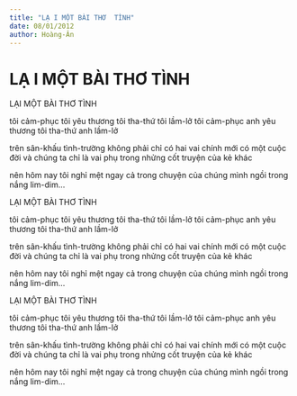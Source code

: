 ```yaml
---
title: "LẠ I MỘT BÀI THƠ  TÌNH"
date: 08/01/2012
author: Hoàng-Ân
---
```


# LẠ I MỘT BÀI THƠ  TÌNH

LẠI MỘT BÀI THƠ TÌNH


tôi cảm-phục tôi yêu thương
tôi tha-thứ tôi lầm-lở
tôi cảm-phục anh yêu thương
tôi tha-thứ anh lầm-lở

trên sân-khấu tình-trường
không phải chỉ có hai vai chính
                   mới có một cuộc đời
và chúng ta chỉ là vai phụ
trong nhửng cốt truyện của kẻ khác

nên hôm nay tôi nghỉ mệt
ngay cả trong chuyện của chúng mình
ngồi trong nắng
lim-dim...

LẠI MỘT BÀI THƠ TÌNH


tôi cảm-phục tôi yêu thương
tôi tha-thứ tôi lầm-lở
tôi cảm-phục anh yêu thương
tôi tha-thứ anh lầm-lở

trên sân-khấu tình-trường
không phải chỉ có hai vai chính
                   mới có một cuộc đời
và chúng ta chỉ là vai phụ
trong nhửng cốt truyện của kẻ khác

nên hôm nay tôi nghỉ mệt
ngay cả trong chuyện của chúng mình
ngồi trong nắng
lim-dim...

LẠI MỘT BÀI THƠ TÌNH


tôi cảm-phục tôi yêu thương
tôi tha-thứ tôi lầm-lở
tôi cảm-phục anh yêu thương
tôi tha-thứ anh lầm-lở

trên sân-khấu tình-trường
không phải chỉ có hai vai chính
                   mới có một cuộc đời
và chúng ta chỉ là vai phụ
trong nhửng cốt truyện của kẻ khác

nên hôm nay tôi nghỉ mệt
ngay cả trong chuyện của chúng mình
ngồi trong nắng
lim-dim...
